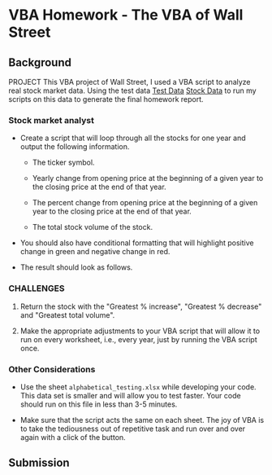 # VBA Homework - The VBA of Wall Street

## Background
PROJECT
This VBA project of Wall Street, I used a VBA script to analyze real stock market data. Using the test data [Test Data](Resources/alphabetical_testing.xlsx) [Stock Data](Resources/Multiple_year_stock_data.xlsx)  to run my scripts on this data to generate the final homework report.

### Stock market analyst

* Create a script that will loop through all the stocks for one year and output the following information.

  * The ticker symbol.

  * Yearly change from opening price at the beginning of a given year to the closing price at the end of that year.

  * The percent change from opening price at the beginning of a given year to the closing price at the end of that year.

  * The total stock volume of the stock.

* You should also have conditional formatting that will highlight positive change in green and negative change in red.

* The result should look as follows.

### CHALLENGES

1. Return the stock with the "Greatest % increase", "Greatest % decrease" and "Greatest total volume". 

2. Make the appropriate adjustments to your VBA script that will allow it to run on every worksheet, i.e., every year, just by running the VBA script once.

### Other Considerations

* Use the sheet `alphabetical_testing.xlsx` while developing your code. This data set is smaller and will allow you to test faster. Your code should run on this file in less than 3-5 minutes.

* Make sure that the script acts the same on each sheet. The joy of VBA is to take the tediousness out of repetitive task and run over and over again with a click of the button.

## Submission
